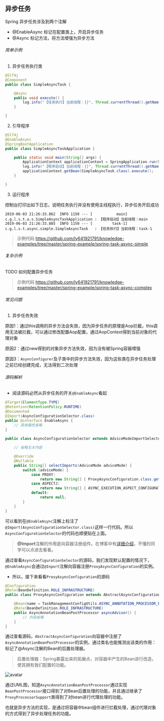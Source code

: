 异步任务
-

Spring 异步任务涉及到两个注解

- @EnableAsync 标记在配置类上，开启异步任务
- @Async 标记方法，将方法增强为异步方法

###### 简单示例

1. 异步任务执行类

```java
@Slf4j
@Component
public class SimpleAsyncTask {

    @Async
    public void execute() {
        log.info("【任务执行】当前线程：{}", Thread.currentThread().getName());
    }

}
```

2. 引导程序

```java
@Slf4j
@EnableAsync
@SpringBootApplication
public class SimpleAsyncTaskApplication {

    public static void main(String[] args) {
        ApplicationContext applicationContext = SpringApplication.run(SimpleAsyncTaskApplication.class, args);
        log.info("【程序启动】当前线程：{}", Thread.currentThread().getName());
        applicationContext.getBean(SimpleAsyncTask.class).execute();
    }

}
```

3. 运行程序

控制台打印出如下日志，说明任务执行并没有使用主线程执行，异步任务开启成功

```log
2019-06-03 21:26:33.862  INFO 1150 --- [           main] c.g.l.s.t.a.s.SimpleAsyncTaskApplication : 【程序启动】当前线程：main
2019-06-03 21:26:33.885  INFO 1150 --- [         task-1] c.g.l.s.t.async.simple.SimpleAsyncTask   : 【任务执行】当前线程：task-1
```

> 示例代码 https://github.com/ly641921791/knowledge-examples/tree/master/spring-example/spring-task-async-simple

###### 复杂示例

TODO 如何配置异步任务

> 示例代码 https://github.com/ly641921791/knowledge-examples/tree/master/spring-example/spring-task-async-complex

###### 常见问题

1. 异步任务失效

原因1：通过this调用的异步方法会失效，因为异步任务的原理是Aop拦截，this调用无法被拦截，可以通过修改配置Aop配置，通过AopContext得到当前对象的代理对象

原因2：通过new得到的对象异步方法失效，因为没有被Spring容器增强

原因3：`AsyncConfigurer`及子类中的异步方法失效，因为这些类在异步任务处理之前已经创建完成，无法得到二次处理

###### 源码解析

- 阅读源码必然从异步任务的开关`@EnableAsync`看起

```java
@Target(ElementType.TYPE)
@Retention(RetentionPolicy.RUNTIME)
@Documented
@Import(AsyncConfigurationSelector.class)
public @interface EnableAsync {
	// 具体属性省略
}

public class AsyncConfigurationSelector extends AdviceModeImportSelector<EnableAsync> {
	
	// 省略无关内容

	@Override
	@Nullable
	public String[] selectImports(AdviceMode adviceMode) {
		switch (adviceMode) {
			case PROXY:
				return new String[] { ProxyAsyncConfiguration.class.getName() };
			case ASPECTJ:
				return new String[] { ASYNC_EXECUTION_ASPECT_CONFIGURATION_CLASS_NAME };
			default:
				return null;
		}
	}
}
```

可以看到在`@EnableAsync`注解上标注了`@Import(AsyncConfigurationSelector.class)`这样一行代码。所以`AsyncConfigurationSelector`的代码也顺便贴在上面。

> **@Import**注解的作用是向容器注册组件。在博客中有[详细介绍](https://blog.csdn.net/weixin_38229356/article/details/80699973)，不懂的同学可以点进去看看。

通过查看`AsyncConfigurationSelector`的源码，我们发现默认配置的情况下，`@EnableAsync`会通过`@Inport`注解向容器注册`ProxyAsyncConfiguration`的实例。

- 所以，接下来看看`ProxyAsyncConfiguration`的源码

```java
@Configuration
@Role(BeanDefinition.ROLE_INFRASTRUCTURE)
public class ProxyAsyncConfiguration extends AbstractAsyncConfiguration {

	@Bean(name = TaskManagementConfigUtils.ASYNC_ANNOTATION_PROCESSOR_BEAN_NAME)
	@Role(BeanDefinition.ROLE_INFRASTRUCTURE)
	public AsyncAnnotationBeanPostProcessor asyncAdvisor() {
		// 内容省略
	}
}
```

通过查看源码，`AbstractAsyncConfiguration`向容器中注册了`AsyncAnnotationBeanPostProcessor`的实例，通过类名也能推测出该类的作用：标记了@Async注解的Bean的后置处理器。

> 后置处理器：Spring暴露出来的拓展点，对容器中产生的Bean进行改造，使其拥有我们配置的功能。

![avatar](http://www.plantuml.com/plantuml/png/dP8n3i8m34NtdY8Nw0qO6WRcIfp0f0P50hkoNI0IXoT2XI4PsfB9YT-pzQLqQY0stQvD94CvGq2tHw0316D9_W62HQjdjLuue2fB0oSroR3pSr7QVhX7ZNHPqBvOlI6Vwj7jNcsxmitLC_sknsaSMMojl4Xy1cqCNbB_pDX4pmiqKV14R62HgGxR8Gtv6xm1)

通过UML图，知道`AsyncAnnotationBeanPostProcessor`通过实现`BeanPostProcessor`接口得到了对Bean后置处理的功能，并且通过继承了`ProxyProcessorSupport`类得到了对bean进行代理处理的功能。

也就是异步方法的实现，是通过将容器中bean组件进行拦截处理，通过代理对象的方式得到了异步处理任务的功能。